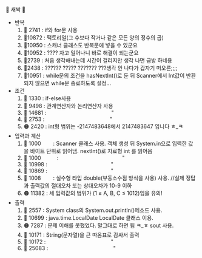 🌱 새싹 🌱
* 반복 
  1. 🔵 2741 : if와 for문 사용
  2. 🔵10872 : 팩토리얼(그 수보다 작거나 같은 모든 양의 정수의 곱)
  3. 🔵10950 : 스캐너 클래스도 반복문에 넣을 수 있군요
  4. 🔵10952 : ???? 자고 일어나니 바로 해결이 되는군요
  5. 🔵2739 : 처음 생각해내는데 시간이 걸리지만 생각 나면 금방 하네용
  6. 🔵2438 : ?????? ????? ??????? ???생각 안 나다가 갑자기 떠오른;;;;
  7. 🔴10951 : while문의 조건을 hasNextInt()로 둔 뒤 Scanner에서 Int값이 반환되지 않으면 while문 종료하도록 설정...
* 조건
  1. 🔵 1330 : if-else사용
  2. 🔵 9498 : 관계연산자와 논리연산자 사용
  3. 🔵 14681 : &emsp;&emsp;&emsp;&emsp;&emsp;&emsp;&emsp;&emsp;&emsp;&emsp;&emsp;&emsp;"
  4. 🔵 2753 : &emsp;&emsp;&emsp;&emsp;&emsp;&emsp;&emsp;&emsp;&emsp;&emsp;&emsp;&emsp;"
  5. 🟠 2420 : int형 범위는 -2147483648에서 2147483647 입니다 ㅎ_ㅋ
* 입력과 계산
  1. 🔵 1000&emsp;&emsp; : Scanner 클래스 사용. 객체 생성 뒤 System.in으로 입력한 값을 바이트 단위로 읽어냄.
              nextInt()로 자료형 int 를 읽어옴
  2. 🔵 1000&emsp;&emsp;&emsp;:&emsp;&emsp;&emsp;&emsp;&emsp;&emsp;&emsp;&emsp;&emsp;&emsp;&emsp;&emsp;"
  3. 🔵 10998 :&emsp;&emsp;&emsp;&emsp;&emsp;&emsp;&emsp;&emsp;&emsp;&emsp;&emsp;&emsp;"
  4. 🔵 10869 :&emsp;&emsp;&emsp;&emsp;&emsp;&emsp;&emsp;&emsp;&emsp;&emsp;&emsp;&emsp;"
  5. 🔵 1008 &emsp;&emsp;: 실수형 타입 double(부동소수점 방식을 사용) 사용. //실제 정답과 출력값의 절대오차 또는 상대오차가 10-9 이하
  6. 🟠 11382 : 세 입력값의 범위가 (1 ≤ A, B, C ≤ 1012)임을 유의!
* 출력
  1. 🔵 2557 : System class의 System.out.println()메소드 사용.
  2. 🔵 10699 : java.time.LocalDate LocalDate 클래스 이용.
  3. 🟠 7287 : 문제 이해를 못했었다. 말그대로 하면 됨 ㅋ_ㅎ sout 사용.
  4. 🔵 10171 : String(문자열)을 큰 따옴표로 감싸서 출력
  5. 🔵 10172 : &emsp;&emsp;&emsp;&emsp;&emsp;&emsp;&emsp;&emsp;&emsp;&emsp;&emsp;&emsp;"
  6. 🔵 25083 : &emsp;&emsp;&emsp;&emsp;&emsp;&emsp;&emsp;&emsp;&emsp;&emsp;&emsp;&emsp;"